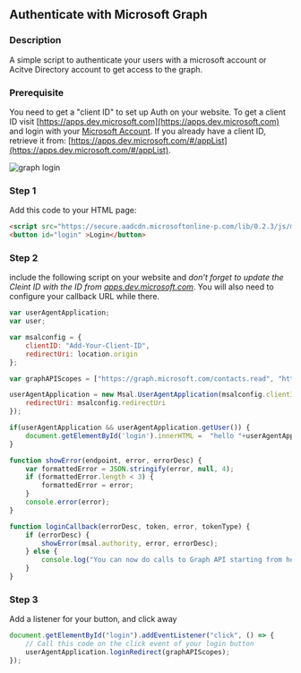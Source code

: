 <div id="headerDiv">

## Authenticate with Microsoft Graph 

</div>

<div id="contentContainer">
<div id="leftSide">
  
### Description
A simple script to authenticate your users with a microsoft account or Acitve Directory account to get access to the graph.

### Prerequisite
You need to get a "client ID" to set up Auth on your website. To get a client ID visit [https://apps.dev.microsoft.com](https://apps.dev.microsoft.com) and login with your [Microsoft Account](https://login.live.com/). If you already have a client ID, retrieve it from: [https://apps.dev.microsoft.com/#/appList](https://apps.dev.microsoft.com/#/appList).

![graph login](https://raw.githubusercontent.com/pwa-builder/pwabuilder-snippits/master/src/graphAuth/graph.JPG)


</div>

<div id="rightSide">

### Step 1

Add this code to your HTML page: 

<div class="codeBlockHeader">
  <copy-button codeurl="https://raw.githubusercontent.com/pwa-builder/pwabuilder-snippits/master/src/graphAuth/graphAuth.html">
  </copy-button>
</div>

<div class="codeBlock">
 
```html
<script src="https://secure.aadcdn.microsoftonline-p.com/lib/0.2.3/js/msal.js"></script>
<button id="login" >Login</button>
```

</div>

 
### Step 2

include the following script on your website and *don't forget to update the Cleint ID with the ID from [apps.dev.microsoft.com](https://apps.dev.microsoft.com)*.  You will also need to configure your callback URL while there.

<div class="codeBlockHeader">
  
   <copy-button codeurl="https://raw.githubusercontent.com/pwa-builder/pwabuilder-snippits/master/src/graphAuth/graphAuth.js">
  </copy-button>
  
</div>

<div class="codeBlock">
  
```javascript
var userAgentApplication;
var user;

var msalconfig = {
    clientID: "Add-Your-Client-ID",
    redirectUri: location.origin
};

var graphAPIScopes = ["https://graph.microsoft.com/contacts.read", "https://graph.microsoft.com/user.read", "https://graph.microsoft.com/sites.readwrite.all"];

userAgentApplication = new Msal.UserAgentApplication(msalconfig.clientID, null, loginCallback, {
    redirectUri: msalconfig.redirectUri
});

if(userAgentApplication && userAgentApplication.getUser()) {
    document.getElementById('login').innerHTML =  "hello "+userAgentApplication.getUser().name;
}

function showError(endpoint, error, errorDesc) {
    var formattedError = JSON.stringify(error, null, 4);
    if (formattedError.length < 3) {
        formattedError = error;
    }
    console.error(error);
}

function loginCallback(errorDesc, token, error, tokenType) {
    if (errorDesc) {
        showError(msal.authority, error, errorDesc);
    } else {
        console.log("You can now do calls to Graph API starting from here.");
    }
}
```
</div>



### Step 3

Add a listener for your button, and click away

<div class="codeBlockHeader">
  
   <copy-button codeurl="https://raw.githubusercontent.com/pwa-builder/pwabuilder-snippits/master/src/graphAuth/graphAuth.js">
  </copy-button>
  
  
</div>

<div class="codeBlock">
  
```javascript
document.getElementById("login").addEventListener("click", () => {
    // Call this code on the click event of your login button
    userAgentApplication.loginRedirect(graphAPIScopes);   
});
```

</div>

